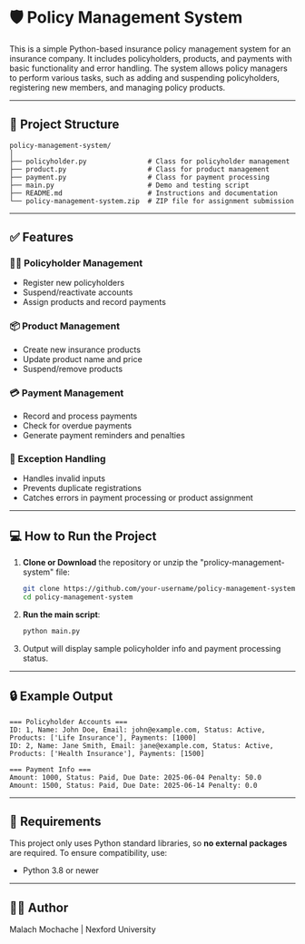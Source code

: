 # 🛡️ Policy Management System

This is a simple Python-based insurance policy management system for an insurance company. It includes policyholders, products, and payments with basic functionality and error handling. The system allows policy managers to perform various tasks, such as adding and suspending policyholders, registering new members, and managing policy products. 

---

## 📁 Project Structure

```
policy-management-system/
│
├── policyholder.py               # Class for policyholder management
├── product.py                    # Class for product management
├── payment.py                    # Class for payment processing
├── main.py                       # Demo and testing script
├── README.md                     # Instructions and documentation
└── policy-management-system.zip  # ZIP file for assignment submission
```

---

## ✅ Features

### 🧑‍💼 Policyholder Management
- Register new policyholders
- Suspend/reactivate accounts
- Assign products and record payments

### 📦 Product Management
- Create new insurance products
- Update product name and price
- Suspend/remove products

### 💳 Payment Management
- Record and process payments
- Check for overdue payments
- Generate payment reminders and penalties

### 🛑 Exception Handling
- Handles invalid inputs
- Prevents duplicate registrations
- Catches errors in payment processing or product assignment

---

## 💻 How to Run the Project

1. **Clone or Download** the repository or unzip the "prolicy-management-system" file:
   ```bash
   git clone https://github.com/your-username/policy-management-system.git
   cd policy-management-system
   ```

2. **Run the main script**:
   ```bash
   python main.py
   ```

3. Output will display sample policyholder info and payment processing status.

---

## 🔒 Example Output

```
=== Policyholder Accounts ===
ID: 1, Name: John Doe, Email: john@example.com, Status: Active, Products: ['Life Insurance'], Payments: [1000]
ID: 2, Name: Jane Smith, Email: jane@example.com, Status: Active, Products: ['Health Insurance'], Payments: [1500]

=== Payment Info ===
Amount: 1000, Status: Paid, Due Date: 2025-06-04 Penalty: 50.0
Amount: 1500, Status: Paid, Due Date: 2025-06-14 Penalty: 0.0
```

---

## 🔧 Requirements

This project only uses Python standard libraries, so **no external packages** are required. To ensure compatibility, use:

- Python 3.8 or newer

---

## 👨‍🎓 Author

Malach Mochache | Nexford University